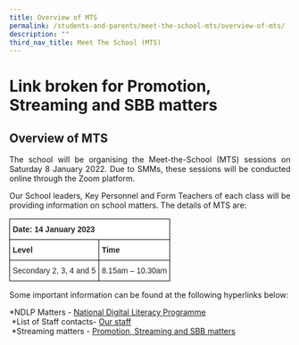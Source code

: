 ```yaml
---
title: Overview of MTS
permalink: /students-and-parents/meet-the-school-mts/overview-of-mts/
description: ""
third_nav_title: Meet The School (MTS)
---
```

# Link broken for Promotion, Streaming and SBB matters

## **Overview of MTS**

<p style="text-align: justify;">The school will be organising the Meet-the-School (MTS) sessions on Saturday 8 January 2022. Due to SMMs, these sessions will be conducted online through the Zoom platform. </p>

<p style="text-align: justify;">Our School leaders, Key Personnel and Form Teachers of each class will be providing information on school matters. The details of MTS are:</p>

  

<style type="text/css">
.tg  {border-collapse:collapse;border-spacing:0;}
.tg td{border-color:black;border-style:solid;border-width:1px;font-family:Arial, sans-serif;font-size:14px;
  overflow:hidden;padding:10px 5px;word-break:normal;}
.tg th{border-color:black;border-style:solid;border-width:1px;font-family:Arial, sans-serif;font-size:14px;
  font-weight:normal;overflow:hidden;padding:10px 5px;word-break:normal;}
.tg .tg-l2bf{background-color:#FFF;color:#222;font-weight:bold;text-align:left;vertical-align:top}
.tg .tg-tsok{background-color:#FFF;color:#222;text-align:left;vertical-align:top}
</style>
<table class="tg">
<thead>
  <tr>
    <th class="tg-l2bf" colspan="2">Date: 14 January 2023</th>
  </tr>
</thead>
<tbody>
  <tr>
    <td class="tg-l2bf">Level</td>
    <td class="tg-l2bf">Time</td>
  </tr>
  <tr>
    <td class="tg-tsok">Secondary 2, 3, 4 and 5</td>
    <td class="tg-tsok">8.15am – 10.30am</td>
  </tr>
</tbody>
</table>

Some important information can be found at the following hyperlinks below:

\*NDLP Matters - <a href="/students-and-parents/national-digital-literacy-programme-ndlp" target="_blank">National Digital Literacy Programme</a>    
 \*List of Staff contacts- <a href="/discover-manjusri/our-staff/executive-committee/" target="_blank">Our staff</a>   
 \*Streaming matters - <a href="https://manjusrisec.moe.edu.sg/students-and-parents/promotion-streaming-n-sbb" target="_blank">Promotion, Streaming and SBB matters</a>